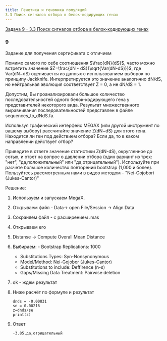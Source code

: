 ```yaml
---
title: Генетика и геномика популяций 
3.3 Поиск сигналов отбора в белок-кодирующих генах
---
```

[Задача 9 - 3.3 Поиск сигналов отбора в белок-кодирующих генах](https://stepik.org/lesson/88188/step/9?unit=64528)

### 9

Задание для получения сертификата с отличием

Помимо самого по себе соотношения $\frac{dN}{dS}$, часто можно встретить значение $Z=\frac{dN - dS}{\sqrt{Var(dN-dS)}}$, где Var(dN−dS) оценивается из данных с использованием выборок по принципу Jackknife. Интерпретируется это значение аналогично dN/dS, но нейтральная эволюция соответствует Z = 0, а не dN/dS = 1.

Допустим, Вы проанализировали большое количество последовательностей одного белок-кодирующего гена у представителей некоторого вида. Результат множественного выравнивания последовательностей представлен в файле sequences_to_dNdS.fa.

Используя графический интерфейс MEGAX (или другой инструмент по вашему выбору) рассчитайте значение Z(dN−dS) для этого гена. Находится ли ген под действием отбора? Если да, то в каком направлении действует отбор?

Приведите в ответе значение статистики Z(dN-dS), округленное до сотых, и ответ на вопрос о давлении отбора (один вариант из трех: "нет", "да,положительный" или "да,отрицательный"). Используйте при расчете большое количество повторений bootstrap (1,000 и более). Пользуйтесь рассмотренным нами в видео методом - "Nei-Gojobori (Jukes-Cantor)"

Решение:

1. Используем и запускаем MegaX.
2. Открываем файл - Data-> open File/Session -> Align Data
3. Сохраняем файл - с расширением .mas
4. Открываем его
5. Distanse -> Compute Overall Mean Distance
6. Выбираем: - Bootstrap Replications: 1000

   - Substitutions Types: Syn-Nonsynonymous
   - Model/Method: Nei-Gojobor (Jukes-Cantor)
   - Substitutions to include: Deffirence (n-s)
   - Gaps/Missing Data Treatment: Pairwise deletion
7. ok - ждем результат
8. Ниже  расчёт по формуле и результат

   ```
   dnds = -0.00831
   se = 0.00216
   z=dnds/se
   print(z)
   ```
9. Ответ

   ```
   -3.85,да,отрицательный
   ```
